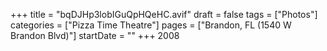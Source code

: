 +++
title = "bqDJHp3lobIGuQpHQeHC.avif"
draft = false
tags = ["Photos"]
categories = ["Pizza Time Theatre"]
pages = ["Brandon, FL (1540 W Brandon Blvd)"]
startDate = ""
+++
 2008
